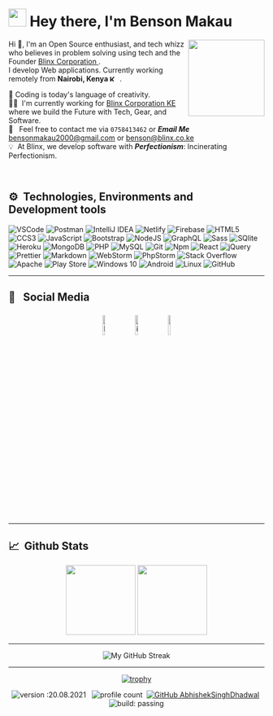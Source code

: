  
#  <img src="https://cdn.jsdelivr.net/gh/Th3Wall/assets-cdn/PersonalGithubReadme/HandGreet.gif" width="35px"  height="35px"/>&nbsp;<b>Hey there, I'm Benson Makau </b>

<img align="right" style="height:auto;" alt="" width="150" class="avatar avatar-user width-full border color-bg-primary" src="https://avatars.githubusercontent.com/makaubenson">
<p aligh="left">

  <p>Hi 👋, I'm an Open Source enthusiast, and tech whizz who believes in problem solving using tech and the Founder <a href="https://blinx.co.ke" target="_blank"><u>Blinx Corporation</u> </a>. </br>
   I develop Web applications. Currently working remotely from
    <b> Nairobi,  Kenya <img  src="https://flagcdn.com/16x12/ke.png" srcset="https://flagcdn.com/32x24/ke.png 2x, https://flagcdn.com/48x36/ke.png 3x" width="16" height="12" alt="Kenya"> </b>.</p>
  	
  🔭&nbsp;Coding is today's language of creativity.\
  👨‍💻 &nbsp;I'm currently working for <a href="https://blinx.co.ke" target="_blank"><u>Blinx Corporation KE</u> </a> where we build the Future with Tech, Gear, and Software.\
  📱  &nbsp; Feel free to contact me via `0758413462` or ***Email Me*** <bensonmakau2000@gmail.com> or <benson@blinx.co.ke> \
  💡 &nbsp;At Blinx, we develop software with ***Perfectionism***: Incinerating Perfectionism.
</p>
<br>

 <h2>⚙ &nbsp;Technologies, Environments and Development tools</h2>
<p>
  <img alt="VSCode" src="https://img.shields.io/badge/-Visual_Studio_Code-0078D4?style=flat-square&logo=visual%20studio%20code&logoColor=white" />
  <img alt="Postman" src="https://img.shields.io/badge/-Postman-FF6C37?style=flat-square&logo=postman&logoColor=white" />
  <img alt="IntelliJ IDEA" src="https://img.shields.io/badge/IntelliJIDEA-000000.svg?style=flat-square&logo=intellij-idea&logoColor=white"/>
  <img alt="Netlify" src="https://img.shields.io/badge/-Netlify-00C7B7?style=flat-square&logo=netlify&logoColor=white" />
  <img alt="Firebase" src="https://img.shields.io/badge/-Firebase-ffca28?style=flat-square&logo=firebase&logoColor=white" />
  <img alt="HTML5" src="https://img.shields.io/badge/-HTML5-E34F26?style=flat-square&logo=html5&logoColor=white" />
  <img alt="CCS3" src="https://img.shields.io/badge/-CCS3-3cae11?style=flat-square&logo=css3&logoColor=white" />
  <img alt="JavaScript" src="https://img.shields.io/badge/-javascript-1AB8AE?style=flat-square&logo=javascript&logoColor=white" />
  <img alt="Bootstrap" src="https://img.shields.io/badge/bootstrap-%23563D7C.svg?style=flat-square&logo=bootstrap&logoColor=white"/>
  <img alt="NodeJS" src="https://img.shields.io/badge/node.js-%2343853D.svg?style=flat-square&logo=node-dot-js&logoColor=white"/>
 <img alt="GraphQL" src="https://img.shields.io/badge/-GraphQL-E10098?style=flat-square&logo=graphql&logoColor=white" />
 <img alt="Sass" src="https://img.shields.io/badge/-Sass-CC6699?style=flat-square&logo=sass&logoColor=white" />
 <img alt="SQlite" src="https://img.shields.io/badge/-SQlite-311C87?style=flat-square&logo=sqlite&logoColor=white" />
  <img alt="Heroku" src="https://img.shields.io/badge/-Heroku-430098?style=flat-square&logo=heroku&logoColor=white" />
  <img alt="MongoDB" src="https://img.shields.io/badge/mongodb-DB33D?style=flat-square&logo=mongodb&logoColor=white"/>
  <img alt="PHP" src="https://img.shields.io/badge/-PHP-995DD8?style=flat-square&logo=php&logoColor=white" />
  <img alt="MySQL" src="https://img.shields.io/badge/mysql-%2300f.svg?style=flat-square&logo=mysql&logoColor=white"/>
  <img alt="Git" src="https://img.shields.io/badge/-Git-F05032?style=flat-square&logo=git&logoColor=white" />
  <img alt="Npm" src="https://img.shields.io/badge/-NPM-CB3837?style=flat-square&logo=npm&logoColor=white" />
  <img alt="React" src="https://img.shields.io/badge/-React-45b8d8?style=flat-square&logo=react&logoColor=white" />
  <img alt="jQuery" src="https://img.shields.io/badge/jquery-%230769AD.svg?style=flat-square&logo=jquery&logoColor=white"/>
  <img alt="Prettier" src="https://img.shields.io/badge/-Prettier-F7B93E?style=flat-square&logo=prettier&logoColor=white" />
  <img alt="Markdown" src="https://img.shields.io/badge/-Markdown-000000?style=flat-square&logo=Markdown&logoColor=white" />
  <img alt="WebStorm" src="https://img.shields.io/badge/-WebStorm-000000?style=flat-square&logo=webstorm&logoColor=white" />
  <img alt="PhpStorm" src="https://img.shields.io/badge/phpstorm-143?style=flat-square&logo=phpstorm&logoColor=black&color=black&labelColor=darkorchid"/>
  <img alt="Stack Overflow" src="https://img.shields.io/badge/-Stackoverflow-FE7A16?style=flat-square&logo=stack-overflow&logoColor=white"/>
  <img alt="Apache" src="https://img.shields.io/badge/apache-%23D42029.svg?style=flat-square&logo=apache&logoColor=white"/>
  <img alt="Play Store" src="https://img.shields.io/badge/Google_Play-414141?style=flat-square&logo=google-play&logoColor=white" />
  <img alt="Windows 10" src="https://img.shields.io/badge/Windows-0078D6?style=flat-square&logo=windows&logoColor=white" />
  <img alt="Android" src="https://img.shields.io/badge/Android-3DDC84?style=flat-square&logo=android&logoColor=white" />
  <img alt="Linux" src="https://img.shields.io/badge/Linux-FCC624?style=flat-square&logo=linux&logoColor=black">
   <img alt="GitHub"  src="https://img.shields.io/badge/github-121213?style=flat-square&logo=github&logoColor=white">
</p>
<hr/>


### <h2>📳 &nbsp; Social Media</h2>

<p align="center">
	<a href="https://www.linkedin.com/in/makaubenson/"><img alt="linkedin" width="10%" style="padding:5px" src="https://img.icons8.com/clouds/100/000000/linkedin.png"/></a>
	<a href="https://www.instagram.com/makau_bn/"><img alt="instagram" width="10%" style="padding:5px" src="https://img.icons8.com/clouds/100/000000/instagram.png"/></a>
	<a href="https://twitter.com/_makaubenson"><img alt="" width="10%" style="padding:5px" src="https://img.icons8.com/clouds/2x/twitter-squared.png"/></a>
</p>
<hr/>

<h2>📈 &nbsp;Github Stats</h2>
<p  align='center'>
<img  height="137px" src="https://github-readme-stats.vercel.app/api?username=makaubenson&hide_title=true&hide_border=true&show_icons=true&include_all_commits=true&count_private=true&line_height=21&text_color=000&icon_color=000&bg_color=0,ea6161,ffc64d,fffc4d,52fa5a&theme=graywhite" />
	<img height="137px" src="https://github-readme-stats.vercel.app/api/top-langs/?username=makaubenson&hide=html&hide_title=true&hide_border=true&layout=compact&langs_count=8&text_color=000&icon_color=fff&bg_color=0,52fa5a,4dfcff,c64dff&theme=graywhite" />
</p>
<hr>
<span align="center">

![My GitHub Streak](https://github-readme-streak-stats.herokuapp.com?user=makaubenson&hide_border=true&theme=black-ice&background=black&stroke=00E6FE)
</span>
<br>


<hr>


[![trophy](https://github-profile-trophy.vercel.app/?username=makaubenson)](https://github.com/ryo-ma/github-profile-trophy)


![version :20.08.2021](https://img.shields.io/badge/version-20.08.2021-informational) &nbsp;
![profile count](https://komarev.com/ghpvc/?username=makaubenson&color=red)&nbsp;
[![GitHub AbhishekSinghDhadwal](https://img.shields.io/github/followers/makaubenson?label=follow&style=social)](https://github.com/makaubenson)&nbsp;
![build: passing](https://img.shields.io/badge/build-passing-success)


<br>
